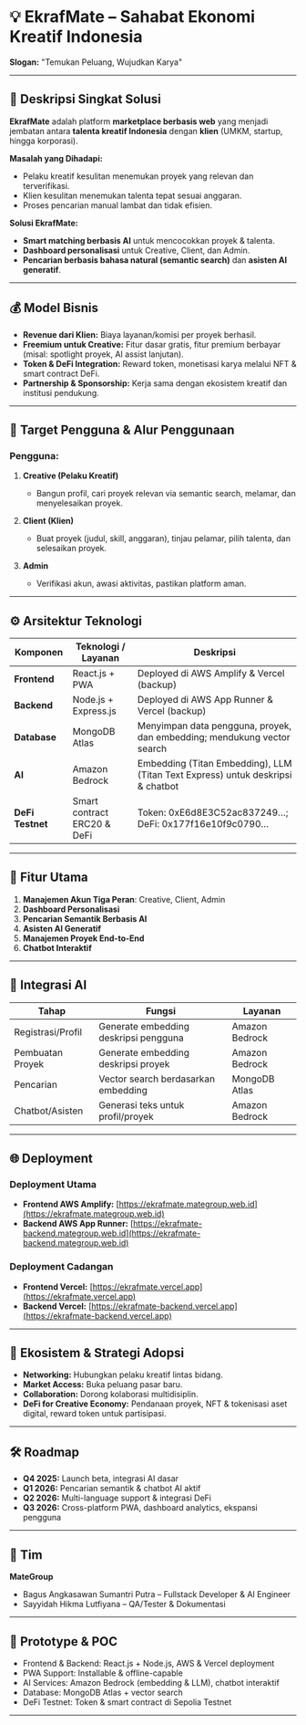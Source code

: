 # 💡 EkrafMate – Sahabat Ekonomi Kreatif Indonesia

**Slogan:** "Temukan Peluang, Wujudkan Karya"

---

## 📘 Deskripsi Singkat Solusi

**EkrafMate** adalah platform **marketplace berbasis web** yang menjadi jembatan antara **talenta kreatif Indonesia** dengan **klien** (UMKM, startup, hingga korporasi).

**Masalah yang Dihadapi:**

* Pelaku kreatif kesulitan menemukan proyek yang relevan dan terverifikasi.
* Klien kesulitan menemukan talenta tepat sesuai anggaran.
* Proses pencarian manual lambat dan tidak efisien.

**Solusi EkrafMate:**

* **Smart matching berbasis AI** untuk mencocokkan proyek & talenta.
* **Dashboard personalisasi** untuk Creative, Client, dan Admin.
* **Pencarian berbasis bahasa natural (semantic search)** dan **asisten AI generatif**.

---

## 💰 Model Bisnis

* **Revenue dari Klien:** Biaya layanan/komisi per proyek berhasil.
* **Freemium untuk Creative:** Fitur dasar gratis, fitur premium berbayar (misal: spotlight proyek, AI assist lanjutan).
* **Token & DeFi Integration:** Reward token, monetisasi karya melalui NFT & smart contract DeFi.
* **Partnership & Sponsorship:** Kerja sama dengan ekosistem kreatif dan institusi pendukung.

---

## 👥 Target Pengguna & Alur Penggunaan

### Pengguna:

1. **Creative (Pelaku Kreatif)**

   * Bangun profil, cari proyek relevan via semantic search, melamar, dan menyelesaikan proyek.

2. **Client (Klien)**

   * Buat proyek (judul, skill, anggaran), tinjau pelamar, pilih talenta, dan selesaikan proyek.

3. **Admin**

   * Verifikasi akun, awasi aktivitas, pastikan platform aman.

---

## ⚙️ Arsitektur Teknologi

| Komponen         | Teknologi / Layanan         | Deskripsi                                                                         |
| ---------------- | --------------------------- | --------------------------------------------------------------------------------- |
| **Frontend**     | React.js + PWA              | Deployed di AWS Amplify & Vercel (backup)                                         |
| **Backend**      | Node.js + Express.js        | Deployed di AWS App Runner & Vercel (backup)                                      |
| **Database**     | MongoDB Atlas               | Menyimpan data pengguna, proyek, dan embedding; mendukung vector search           |
| **AI**           | Amazon Bedrock              | Embedding (Titan Embedding), LLM (Titan Text Express) untuk deskripsi & chatbot   |
| **DeFi Testnet** | Smart contract ERC20 & DeFi | Token: 0xE6d8E3C52ac837249…; DeFi: 0x177f16e10f9c0790…                            |

---

## 🚀 Fitur Utama

1. **Manajemen Akun Tiga Peran**: Creative, Client, Admin
2. **Dashboard Personalisasi**
3. **Pencarian Semantik Berbasis AI**
4. **Asisten AI Generatif**
5. **Manajemen Proyek End-to-End**
6. **Chatbot Interaktif**

---

## 🔗 Integrasi AI

| Tahap             | Fungsi                                | Layanan        |
| ----------------- | ------------------------------------- | -------------- |
| Registrasi/Profil | Generate embedding deskripsi pengguna | Amazon Bedrock |
| Pembuatan Proyek  | Generate embedding deskripsi proyek   | Amazon Bedrock |
| Pencarian         | Vector search berdasarkan embedding   | MongoDB Atlas  |
| Chatbot/Asisten   | Generasi teks untuk profil/proyek     | Amazon Bedrock |

---

## 🌐 Deployment

### Deployment Utama
* **Frontend AWS Amplify:** [https://ekrafmate.mategroup.web.id](https://ekrafmate.mategroup.web.id)
* **Backend AWS App Runner:** [https://ekrafmate-backend.mategroup.web.id](https://ekrafmate-backend.mategroup.web.id)

### Deployment Cadangan
* **Frontend Vercel:** [https://ekrafmate.vercel.app](https://ekrafmate.vercel.app)
* **Backend Vercel:** [https://ekrafmate-backend.vercel.app](https://ekrafmate-backend.vercel.app)

---

## 🔗 Ekosistem & Strategi Adopsi

* **Networking:** Hubungkan pelaku kreatif lintas bidang.
* **Market Access:** Buka peluang pasar baru.
* **Collaboration:** Dorong kolaborasi multidisiplin.
* **DeFi for Creative Economy:** Pendanaan proyek, NFT & tokenisasi aset digital, reward token untuk partisipasi.

---

## 🛠️ Roadmap

* **Q4 2025:** Launch beta, integrasi AI dasar
* **Q1 2026:** Pencarian semantik & chatbot AI aktif
* **Q2 2026:** Multi-language support & integrasi DeFi
* **Q3 2026:** Cross-platform PWA, dashboard analytics, ekspansi pengguna

---

## 👥 Tim

**MateGroup**

* Bagus Angkasawan Sumantri Putra – Fullstack Developer & AI Engineer
* Sayyidah Hikma Lutfiyana – QA/Tester & Dokumentasi

---

## 📂 Prototype & POC

* Frontend & Backend: React.js + Node.js, AWS & Vercel deployment
* PWA Support: Installable & offline-capable
* AI Services: Amazon Bedrock (embedding & LLM), chatbot interaktif
* Database: MongoDB Atlas + vector search
* DeFi Testnet: Token & smart contract di Sepolia Testnet

---
